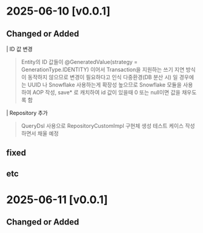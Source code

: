 # 2025-06-10 [v0.0.1]
## Changed or Added
| ID 값 변경
> Entity의 ID 값들이 @GeneratedValue(strategy = GenerationType.IDENTITY) 이어서 
> Transaction을 지원하는 쓰기 지연 방식이 동작하지 않으므로 변경이 필요하다고 인식
> 다중환경(DB 분산 시) 일 경우에는 UUID 나 Snowflake 사용하는게 확장성 높으므로
> Snowflake 모듈을 사용하여 AOP 작성, save* 로 캐치하여 id 값이 있을때 0 또는 null이면 값을 채우도록 함

| Repository 추가 
> QueryDsl 사용으로 RepositoryCustomImpl 구현체 생성
> 테스트 케이스 작성하면서 채울 예정

## fixed


## etc

# 2025-06-11 [v0.0.1]
## Changed or Added